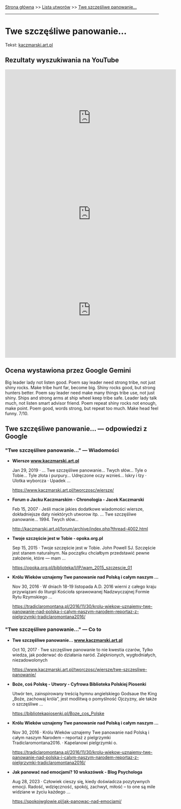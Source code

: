 [Strona główna](../index.md) >> [Lista utworów](../list.md) >> [Twe szczęśliwe panowanie…](606.md)

---

# Twe szczęśliwe panowanie…

Tekst: [kaczmarski.art.pl](https://www.kaczmarski.art.pl/tworczosc/wiersze/twe-szczesliwe-panowanie/)

## Rezultaty wyszukiwania na YouTube

<iframe width="560" height="315" src="https://www.youtube.com/embed/3_PaRYzdRj0?si=IdontcarewhotheIRSsendsImnotpayingtaxes" title="YouTube video player" frameborder="0" allow="accelerometer; autoplay; clipboard-write; encrypted-media; gyroscope; picture-in-picture; web-share" referrerpolicy="strict-origin-when-cross-origin" allowfullscreen></iframe>

<iframe width="560" height="315" src="https://www.youtube.com/embed/dm1ykMcE9gw?si=IdontcarewhotheIRSsendsImnotpayingtaxes" title="YouTube video player" frameborder="0" allow="accelerometer; autoplay; clipboard-write; encrypted-media; gyroscope; picture-in-picture; web-share" referrerpolicy="strict-origin-when-cross-origin" allowfullscreen></iframe>

<iframe width="560" height="315" src="https://www.youtube.com/embed/QBVv7zMlksY?si=IdontcarewhotheIRSsendsImnotpayingtaxes" title="YouTube video player" frameborder="0" allow="accelerometer; autoplay; clipboard-write; encrypted-media; gyroscope; picture-in-picture; web-share" referrerpolicy="strict-origin-when-cross-origin" allowfullscreen></iframe>

## Ocena wystawiona przez Google Gemini

Big leader lady not listen good. Poem say leader need strong tribe, not just shiny rocks. Make tribe hunt far, become big. Shiny rocks good, but strong hunters better. Poem say leader need make many things tribe use, not just shiny. Ships and strong arms at ship wheel keep tribe safe. Leader lady talk much, not listen smart advisor friend. Poem repeat shiny rocks not enough, make point. Poem good, words strong, but repeat too much. Make head feel funny. 7/10.


## Twe szczęśliwe panowanie… — odpowiedzi z Google

### "Twe szczęśliwe panowanie…" — Wiadomości

- **Wiersze www.kaczmarski.art.pl**

    Jan 29, 2019  ·  ... Twe szczęśliwe panowanie… Twych słów… Tyle o Tobie… Tyle złota i purpury… Udręczone oczy wznieś… Iskry i łzy · Ulotka wyborcza · Upadek ... 

   <https://www.kaczmarski.art.pl/tworczosc/wiersze/>
- **Forum o Jacku Kaczmarskim - Chronologia - Jacek Kaczmarski**

    Feb 15, 2007  ·  Jeśli macie jakies dodatkowe wiadomości wiersze, dokładniejsze daty niektórych utworow itp.  ... Twe szczęśliwe panowanie… 1994. Twych słów… 

   <http://kaczmarski.art.pl/forum/archive/index.php?thread-4002.html>
- **Twoje szczęście jest w Tobie - opoka.org.pl**

    Sep 15, 2015  ·  Twoje szczęście jest w Tobie. John Powell SJ. Szczęście jest stanem naturalnym. Na początku chciałbym przedstawić pewne założenie, które — mam ... 

   <https://opoka.org.pl/biblioteka/I/IP/wam_2015_szczescie_01>
- **Królu Wieków uznajemy Twe panowanie nad Polską i całym naszym ...**

    Nov 30, 2016  ·  W dniach 18-19 listopada A.D. 2016 wierni z całego kraju przywiązani do liturgii Kościoła sprawowanej Nadzwyczajnej Formie Rytu Rzymskiego ... 

   <https://tradiclaromontana.pl/2016/11/30/krolu-wiekow-uznajemy-twe-panowanie-nad-polska-i-calym-naszym-narodem-reportaz-z-pielgrzymki-tradiclaromontana2016/>

### "Twe szczęśliwe panowanie…" — Co to

- **Twe szczęśliwe panowanie… www.kaczmarski.art.pl**

    Oct 10, 2017  ·  Twe szczęśliwe panowanie to nie kwestia czarów, Tylko wiedza, jak poderwać do działania naród. Zalęknionych, wygłodniałych, niezadowolonych 

   <https://www.kaczmarski.art.pl/tworczosc/wiersze/twe-szczesliwe-panowanie/>
- **Boże, coś Polskę - Utwory - Cyfrowa Biblioteka Polskiej Piosenki**

    Utwór ten, zainspirowany treścią hymnu angielskiego Godsaue the King „Boże, zachowaj króla”, jest modlitwą o pomyślność Ojczyzny, ale także o szczęśliwe ... 

   <https://bibliotekapiosenki.pl/Boze_cos_Polske>
- **Królu Wieków uznajemy Twe panowanie nad Polską i całym naszym ...**

    Nov 30, 2016  ·  Królu Wieków uznajemy Twe panowanie nad Polską i całym naszym Narodem – reportaż z pielgrzymki Tradiclaromontana2016. · Kapelanowi pielgrzymki o. 

   <https://tradiclaromontana.pl/2016/11/30/krolu-wiekow-uznajemy-twe-panowanie-nad-polska-i-calym-naszym-narodem-reportaz-z-pielgrzymki-tradiclaromontana2016/>
- **Jak panować nad emocjami? 10 wskazówek - Blog Psychologa**

    Aug 28, 2023  ·  Człowiek cieszy się, kiedy doświadcza pozytywnych emocji. Radość, wdzięczność, spokój, zachwyt, miłość – to one są mile widziane w życiu każdego ... 

   <https://spokojwglowie.pl/jak-panowac-nad-emocjami/>


